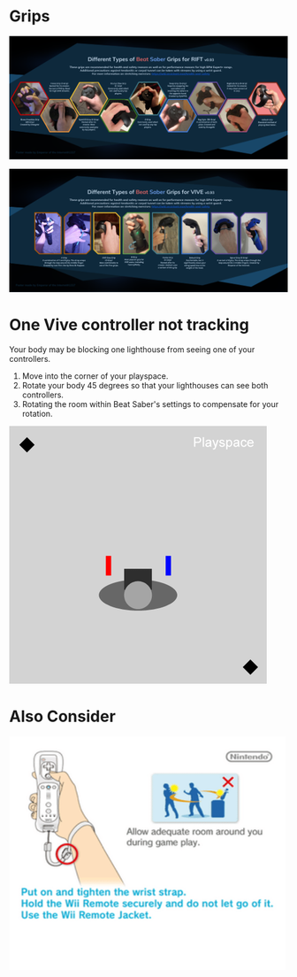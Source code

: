 <!-- TITLE: Tips And Tricks -->
<!-- SUBTITLE: A compilation of resources to help you to hit bloq -->

# Grips

![Oculus Grips Guide](/uploads/oculus-grips-guide.png "Oculus Grips Guide")

![Vive Grips Guide](/uploads/vive-grips-guide.png "Vive Grips Guide")

# One Vive controller not tracking
Your body may be blocking one lighthouse from seeing one of your controllers.
1. Move into the corner of your playspace.
1. Rotate your body 45 degrees so that your lighthouses can see both controllers. 
1. Rotating the room within Beat Saber's settings to compensate for your rotation.

![Vive Tracking Help](/uploads/vive-tracking-help.gif "Vive Tracking Help")

# Also Consider
![Allow Adequate Room Around You During Game Play Put On 27689465](/uploads/allow-adequate-room-around-you-during-game-play-put-on-27689465.png "Allow Adequate Room Around You During Game Play Put On 27689465")